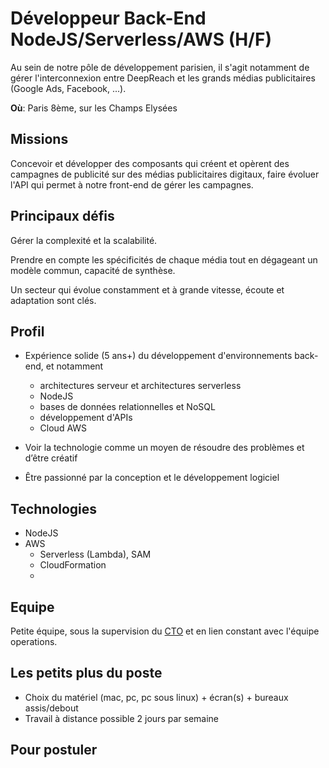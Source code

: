 # Développeur Back-End NodeJS/Serverless/AWS (H/F)

Au sein de notre pôle de développement parisien, il s'agit notamment de gérer l'interconnexion entre DeepReach et les grands médias publicitaires (Google Ads, Facebook, ...).

**Où**: Paris 8ème, sur les Champs Elysées

## Missions

Concevoir et développer des composants qui créent et opèrent des campagnes de publicité sur des médias publicitaires digitaux, faire évoluer l'API qui permet à notre front-end de gérer les campagnes.

## Principaux défis

Gérer la complexité et la scalabilité.

Prendre en compte les spécificités de chaque média tout en dégageant un modèle commun, capacité de synthèse.

Un secteur qui évolue constamment et à grande vitesse, écoute et adaptation sont clés.

## Profil

- Expérience solide (5 ans+) du développement d'environnements back-end, et notamment

  - architectures serveur et architectures serverless
  - NodeJS
  - bases de données relationnelles et NoSQL
  - développement d'APIs
  - Cloud AWS

- Voir la technologie comme un moyen de résoudre des problèmes et d’être créatif
- Être passionné par la conception et le développement logiciel

## Technologies

- NodeJS
- AWS
  - Serverless (Lambda), SAM
  - CloudFormation
  -

## Equipe

Petite équipe, sous la supervision du [CTO](https://www.linkedin.com/in/jfpaccini) et en lien constant avec l'équipe operations.

## Les petits plus du poste

- Choix du matériel (mac, pc, pc sous linux) + écran(s) + bureaux assis/debout
- Travail à distance possible 2 jours par semaine

## Pour postuler
